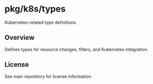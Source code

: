 # pkg/k8s/types

Kubernetes-related type definitions.

## Overview

Defines types for resource changes, filters, and Kubernetes integration.

## License

See main repository for license information.
